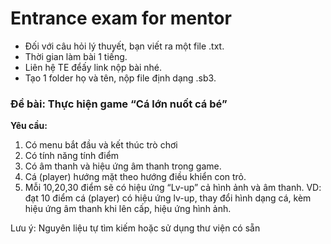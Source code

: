 # Entrance exam for mentor

- Đối với câu hỏi lý thuyết, bạn viết ra một file .txt.
- Thời gian làm bài 1 tiếng.
- Liên hệ TE đểấy link nộp bài nhé.
- Tạo 1 folder họ và tên, nộp file định dạng .sb3. 


### Đề bài: Thực hiện game “Cá lớn nuốt cá bé”

**Yêu cầu:** 
1. Có menu bắt đầu và kết thúc trò chơi
2. Có tính năng tính điểm
3. Có âm thanh và hiệu ứng âm thanh trong game.
4. Cá (player) hướng mặt theo hướng điều khiển con trỏ.
5. Mỗi 10,20,30 điểm sẽ có hiệu ứng “Lv-up” cả hình ảnh và âm thanh. VD: đạt 10 điểm cá (player) có hiệu ứng lv-up, thay đổi hình dạng cá, kèm hiệu ứng âm thanh khi lên cấp, hiệu ứng hình ảnh.

Lưu ý: Nguyên liệu tự tìm kiếm hoặc sử dụng thư viện có sẵn 

